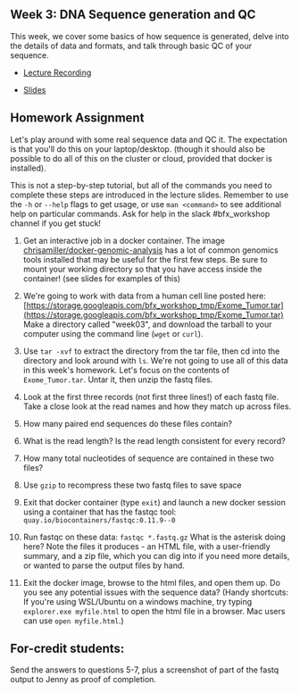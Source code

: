 ## Week 3: DNA Sequence generation and QC

This week, we cover some basics of how sequence is generated, delve into the details of data and formats, and talk through basic QC of your sequence.

- [Lecture Recording]()

- [Slides]()

## Homework Assignment

Let's play around with some real sequence data and QC it. The expectation is that you'll do this on your laptop/desktop. (though it should also be possible to do all of this on the cluster or cloud, provided that docker is installed). 

This is not a step-by-step tutorial, but all of the commands you need to complete these steps are introduced in the lecture slides. Remember to use the `-h` or `--help` flags to get usage, or use `man <command>` to see additional help on particular commands. Ask for help in the slack #bfx_workshop channel if you get stuck!

1) Get an interactive job in a docker container. The image [chrisamiller/docker-genomic-analysis](https://registry.hub.docker.com/r/chrisamiller/docker-genomic-analysis/tags) has a lot of common genomics tools installed that may be useful for the first few steps. Be sure to mount your working directory so that you have access inside the container!  (see slides for examples of this)

2) We're going to work with data from a human cell line posted here: [https://storage.googleapis.com/bfx_workshop_tmp/Exome_Tumor.tar](https://storage.googleapis.com/bfx_workshop_tmp/Exome_Tumor.tar) Make a directory called "week03", and download the tarball to your computer using the command line (`wget` or `curl`).

3) Use `tar -xvf` to extract the directory from the tar file, then cd into the directory and look around with `ls`. We're not going to use all of this data in this week's homework. Let's focus on the contents of `Exome_Tumor.tar`. Untar it, then unzip the fastq files.

4) Look at the first three records (not first three lines!) of each fastq file. Take a close look at the read names and how they match up across files. 

5) How many paired end sequences do these files contain?

6) What is the read length? Is the read length consistent for every record?

7) How many total nucleotides of sequence are contained in these two files?

8) Use `gzip` to recompress these two fastq files to save space

9) Exit that docker container (type `exit`) and launch a new docker session using a container that has the fastqc tool: `quay.io/biocontainers/fastqc:0.11.9--0`

10) Run fastqc on these data:  `fastqc *.fastq.gz`  What is the asterisk doing here?  Note the files it produces - an HTML file, with a user-friendly summary, and a zip file, which you can dig into if you need more details, or wanted to parse the output files by hand.

11) Exit the docker image, browse to the html files, and open them up.  Do you see any potential issues with the sequence data?  (Handy shortcuts: If you're using WSL/Ubuntu on a windows machine, try typing `explorer.exe myfile.html` to open the html file in a browser.  Mac users can use `open myfile.html`.)


## For-credit students:

Send the answers to questions 5-7, plus a screenshot of part of the fastq output to Jenny as proof of completion.
